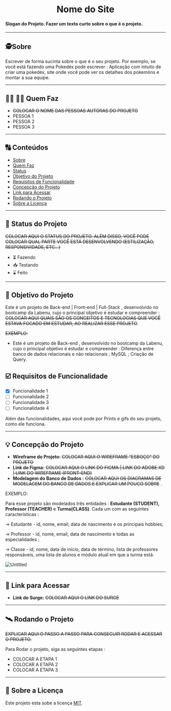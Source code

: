 

<h1 align="center">
     Nome do Site
</h1>

<h4 align="left">
    Slogan do Projeto. Fazer um texto curto sobre o que é o projeto.
</h4>

---

##  🕵Sobre

Escrever de forma sucinta sobre o que é o seu projeto. Por exemplo, se você está fazendo uma Pokedéx pode escrever : Aplicação com intuito de criar uma pokedéx, site onde você pode ver os detalhes dos pokemóns e montar a sua equipe.

---

##  👩🏽 👨🏾 Quem Faz 

- ~~COLOCAR O NOME DAS PESSOAS AUTORAS DO PROJETO~~
- PESSOA 1
- PESSOA 2
- PESSOA 3

---
##  🔠 Conteúdos

<!--ts-->
   * [Sobre](#sobre)
   * [Quem Faz](#quem-faz)
   * [Status](#status)
   * [Objetivo do Projeto](#objetivo-do-projeto)
   * [Requisitos de Funcionalidade](#requisitos-de-funcionalidade)
   * [Concepção do Projeto](#concepcao-do-projeto)
   * [Link para Acessar](#link-para-acessar)
   * [Rodando o Projeto](#rodando-o-projeto)
   * [Sobre a Licença](#sobre-a-licença)
<!--te-->


---
##  🧭 Status do Projeto

~~COLOCAR AQUI O STATUS DO PROJETO. ALÉM DISSO, VOCÊ PODE COLOCAR QUAL PARTE VOCÊ ESTÁ DESENVOLVENDO (ESTILIZAÇÃO, RESPONSIVIDADE, ETC...)~~

 - ⏳ Fazendo
 - 📥 Testando 
 - ⌛ Feito

---

##  🎯 Objetivo do Projeto

Este é um projeto de Back-end | Front-end | Full-Stack , desenvolvido no bootcamp da Labenu, cujo o principal objetivo é estudar e compreender : ~~COLOCAR AQUI QUAIS SÃO OS CONCEITOS  E TECNOLOGIAS QUE VOCÊ ESTAVA FOCADO EM ESTUDAR, AO REALIZAR ESSE PROJETO~~. 

~~EXEMPLO:~~

- Este é um projeto de Back-end , desenvolvido no bootcamp da Labenu, cujo o principal objetivo é estudar e compreender :  Diferença entre banco de dados relacionais e não relacionais ; MySQL ; Criação de Query.



## ☑️  Requisitos de Funcionalidade

- [x] Funcionalidade 1
- [ ] Funcionalidade 2
- [ ] Funcionalidade 3
- [ ] Funcionalidade 4

Além das funcionalidades, aqui você pode por Prints e gifs do seu projeto, como ele funciona.


---

## 💡 Concepção do Projeto

- **Wireframe do Projeto:** ~~COLOCAR AQUI O WIREFRAME "ESBOÇO" DO PROJETO~~
- **Link do Figma:** ~~COLOCAR AQUI O LINK DO FIGMA | LINK DO ADOBE XD | LINK DO WIREFRAME (FRONT-END)~~
- **Modelagem do Banco de Dados :** ~~COLOCAR AQUI OS DIAGRAMAS DE MODELAGEM DO BANCO DE DADOS E EXPLICAR UM POUCO SOBRE~~ . 

EXEMPLO: 

Para esse projeto são modelados três entidades : **Estudante (STUDENT), Professor (TEACHER)** e **Turma(CLASS)**.  Cada um com as seguintes caracteristicas :

→ Estudante -  id, nome, email, data de nascimento e os principais hobbies;

→ Professor - id, nome, email, data de nascimento e todas as especialidades ;

→ Classe - id, nome, data de início, data de término, lista de professores responsáveis, uma lista de alunos e módulo atual em que a turma está.

![Untitled](https://user-images.githubusercontent.com/52434685/120907206-16eb8700-c636-11eb-936f-d5212a4c5a36.png)


---

## 🔗 Link para Acessar

- **Link do Surge:** ~~COLOCAR AQUI O LINK DO SURGE~~

---


## 🛰 Rodando o Projeto

~~EXPLICAR AQUI O PASSO A PASSO PARA CONSEGUIR RODAR E ACESSAR O PROJETO.~~

Para Rodar o projeto, siga as seguintes etapas :

- COLOCAR A ETAPA 1
- COLOCAR A ETAPA 2
- COLOCAR A ETAPA 3


---

## 📝  Sobre a Licença

Este projeto esta sobe a licença [MIT](./LICENSE).
